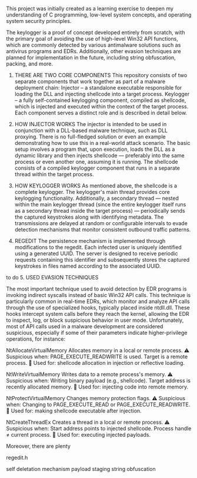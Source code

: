 

This project was initially created as a learning exercise to deepen my understanding of C programming, low-level system concepts, and operating system security principles.

The keylogger is a proof of concept developed entirely from scratch, with the primary goal of avoiding the use of high-level Win32 API functions, which are commonly detected by various antimalware solutions such as antivirus programs and EDRs. Additionally, other evasion techniques are planned for implementation in the future, including string obfuscation, packing, and more.



1. THERE ARE TWO CORE COMPONENTS
This repository consists of two separate components that work together as part of a malware deployment chain:
    Injector – a standalone executable responsible for loading the DLL and injecting shellcode into a target process.
    Keylogger – a fully self-contained keylogging component, compiled as shellcode, which is injected and executed within the context of the target process.
Each component serves a distinct role and is described in detail below.

2. HOW INJECTOR WORKS
The injector is intended to be used in conjunction with a DLL-based malware technique,
such as DLL proxying.
There is no full-fledged solution or even an example demonstrating how to use this in a
real-world attack scenario.
The basic setup involves a program that, upon execution, loads the DLL as a dynamic
library and then injects shellcode — preferably into the same process or even another
one, assuming it is running.
The shellcode consists of a compiled keylogger component that runs in a separate
thread within the target process.

3. HOW KEYLOGGER WORKS
As mentioned above, the shellcode is a complete keylogger.
The keylogger's main thread provides core keylogging functionality.
Additionally, a secondary thread — nested within the main keylogger thread
(since the entire keylogger itself runs as a secondary thread inside the target
process) — periodically sends the captured keystrokes along with identifying metadata.
The transmissions are delayed at random or configurable intervals to evade
detection mechanisms that monitor consistent outbound traffic patterns.

4. REGEDIT
The persistence mechanism is implemented through modifications to the regedit.
Each infected user is uniquely identified using a generated UUID.
The server is designed to receive periodic requests containing this identifier and subsequently stores the captured keystrokes in files named according to the associated UUID.

to do
5. USED EVASION TECHNIQUES

The most important technique used to avoid detection by EDR programs is invoking indirect syscalls instead of basic Win32 API calls.
This technique is particularly common in real-time EDRs, which monitor and analyze API calls through the use of specialized hooks, typically placed inside ntdll.dll.
These hooks intercept system calls before they reach the kernel, allowing the EDR to inspect, log, or block suspicious behavior in user mode.
Unfortunately, most of API calls used in a malware development are considered suspicious, especially if some of their parameters indicate higher-privilege operations, for instance:

NtAllocateVirtualMemory
Allocates memory in a local or remote process.
    ⚠️ Suspicious when:
        PAGE_EXECUTE_READWRITE is used.
        Target is a remote process.
    🎯 Used for: shellcode allocation in injection or reflective loading.


NtWriteVirtualMemory
Writes data to a remote process's memory.
    ⚠️ Suspicious when:
        Writing binary payload (e.g., shellcode).
        Target address is recently allocated memory.
    🎯 Used for: injecting code into remote memory.


NtProtectVirtualMemory
Changes memory protection flags.
    ⚠️ Suspicious when:
        Changing to PAGE_EXECUTE_READ or PAGE_EXECUTE_READWRITE.
    🎯 Used for: making shellcode executable after injection.


NtCreateThreadEx
Creates a thread in a local or remote process.
    ⚠️ Suspicious when:
        Start address points to injected shellcode.
        Process handle ≠ current process.
    🎯 Used for: executing injected payloads.


Moreover, there are plenty 


regedit.h





self deletation mechanism
payload staging
string obfuscation 
